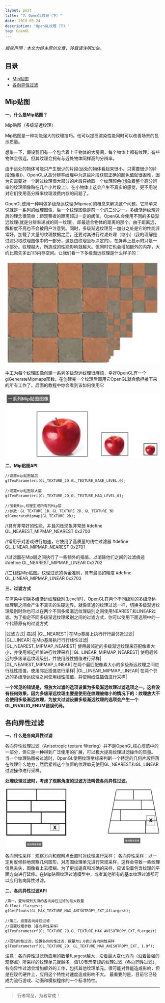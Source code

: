 ```yaml
---
layout: post
title: "7、OpenGL纹理（下）"
date: 2019-05-24
description: "OpenGL纹理（下）"
tag: OpenGL
---
```

<h6>版权声明：本文为博主原创文章，转载请注明出处。</h6>




## 目录
- [Mip贴图](#content1) 
- [各向异性过滤](#content2) 



<!-- ************************************************ -->
## <a id="content1"></a>Mip贴图

**一、什么是Mip贴图？**

Mip贴图（多级渐远纹理）

Mip贴图是一种功能强大的纹理技巧。他可以提高渲染性能同时可以改善场景的显示质量。

想象一下，假设我们有一个包含着上千物体的大房间，每个物体上都有纹理。有些物体会很远，但其纹理会拥有与近处物体同样高的分辨率。

由于远处的物体可能只产生很少的片段(远处的物体看起来很小，只需要很少的片段(像素))，OpenGL从高分辨率纹理中为这些片段获取正确的颜色值就很困难，因为它需要对一个跨过纹理很大部分的片段只拾取一个纹理颜色(想象着整个高分辨率的纹理图像贴在几个小片段上)，在小物体上这会产生不真实的感觉，更不用说对它们使用高分辨率纹理浪费内存的问题了。


OpenGL使用一种叫做多级渐远纹理(Mipmap)的概念来解决这个问题，它简单来说就是一系列的纹理图像，后一个纹理图像是前一个的二分之一。多级渐远纹理背后的理念很简单：距观察者的距离超过一定的阈值，OpenGL会使用不同的多级渐远纹理(就是分辨率递减的同一纹理)，即最适合物体的距离的那个。由于距离远，解析度不高也不会被用户注意到。同时，多级渐远纹理另一加分之处是它的性能非常好，加载了大量的纹理数据之后，还要对其进行过滤处理（缩小）(我的理解是过滤只取纹理图像中的一部分，这是由纹理坐标决定的)，在屏幕上显示的只是一小部分。纹理越大，所造成的性能影响就越大。但同时它也会增加额外的内存，大约比原先多出1/3内存空间。让我们看一下多级渐远纹理是什么样子的：


<img src="/images/OpenGL/add1.png" alt="img">


手工为每个纹理图像创建一系列多级渐远纹理很麻烦，幸好OpenGL有一个glGenerateMipmaps函数，在创建完一个纹理后调用它OpenGL就会承担接下来的所有工作了。后面的教程中你会看到该如何使用它

<img src="/images/OpenGL/add2.png" alt="img">



**二、Mip贴图API**

```
//设置mip贴图基层 
glTexParameteri(GL_TEXTURE_2D,GL_TEXTURE_BASE_LEVEL,0);

//设置mip贴图最大层 
glTexParameteri(GL_TEXTURE_2D,GL_TEXTURE_MAG_LEVEL,0);

//加载Mip,纹理生成所有的Mip层
//参数：GL_TEXTURE_1D、GL_TEXTURE_2D、GL_TEXTURE_3D
glGenerateMipmap(GL_TEXTURE_2D);
```

//具有非常好的性能，并且闪烁现象非常弱
#define GL_NEAREST_MIPMAP_NEAREST 0x2700

//常用于对游戏进行加速，它使用了高质量的线性过滤器
#define GL_LINEAR_MIPMAP_NEAREST 0x2701

//过滤器在Mip层之间执行了一些额外的插值，以消除他们之间的过滤痕迹
#define GL_NEAREST_MIPMAP_LINEAR 0x2702

//三线性Mip贴图。纹理过滤的黄金准则，具有最高的精度
#define GL_LINEAR_MIPMAP_LINEAR 0x2703


**三、过滤方式**

在渲染中切换多级渐远纹理级别(Level)时，OpenGL在两个不同级别的多级渐远纹理层之间会产生不真实的生硬边界。就像普通的纹理过滤一样，切换多级渐远纹理级别时你也可以在两个不同多级渐远纹理级别之间使用NEAREST和LINEAR过滤。为了指定不同多级渐远纹理级别之间的过滤方式，你可以使用下面选项中的一个代替原有的过滤方式


|过滤方式|	描述|
|GL_NEAREST| 在Mip基层上执⾏行行最邻近过滤|
|GL_LINEAR| 在Mip基层执⾏行行线性过滤|
|GL_NEAREST_MIPMAP_NEAREST|	使用最邻近的多级渐远纹理来匹配像素大小，并使用邻近插值进行纹理采样|
|GL_LINEAR_MIPMAP_NEAREST|	使用最邻近的多级渐远纹理级别，并使用线性插值进行采样|
|GL_NEAREST_MIPMAP_LINEAR|	在两个最匹配像素大小的多级渐远纹理之间进行线性插值，使用邻近插值进行采样|
|GL_LINEAR_MIPMAP_LINEAR|	在两个邻近的多级渐远纹理之间使用线性插值，并使用线性插值进行采样|

**一个常见的错误是，将放大过滤的选项设置为多级渐远纹理过滤选项之一。这样没有任何效果，因为多级渐远纹理主要是使用在纹理被缩小的情况下的：纹理放大不会使用多级渐远纹理，为放大过滤设置多级渐远纹理的选项会产生一个GL_INVALID_ENUM错误代码。**



<!-- ************************************************ -->
## <a id="content2"></a>各向异性过滤

**一、什么是各向异性过滤**

各向异性纹理过滤（Anisotropic texture filtering）并不是OpenGL核心规范中的一部分，但它是一种得到广泛使用的扩展，可以极大提高纹理过滤操作的质量。
当一个纹理贴图被过滤时，OpenGL使用纹理坐标来判断一个特定的几何片段将落在纹理什么地方，然后紧邻这个位置的纹理单元使用GL_NEAREST和GL_LINEAR过滤操作进行采样。

**处理纹理过滤时，考虑了观察角度的过滤方法叫做各向异性过滤。**

<img src="/images/OpenGL/add3.png" alt="img">


各向同性采样：观察方向和观察点垂直时对纹理进行采样；
各向异性采样：以一定角度倾斜地观察几何图形，对周围纹理单元进行常规采样，这样会导致一些纹理信息丢失，图像看上去模糊。为了更加逼真和准确的采样，应该沿着包含纹理的平面方向进行延伸。在Mip贴图纹理过滤模型中，或者其他所有的基本纹理过滤都可以应用各向异性过滤。


**二、各向异性过滤API**

```
/第一，查询得到支持的各向异性过滤的最大数量
GLfloat flargest;
glGetFloatv(GL_MAX_TEXTURE_MAX_ANISOTROPY_EXT,&fLargest); 

//第二，设置各向异性过滤
//设置纹理参数（各向异性采样）
glTexParameterf(GL_TEXTURE_2D,GL_TEXTURE_MAX_ANISOTROPY_EXT,fLargest)

//回归同性过滤，设置各向同性过滤，数量为1.0表示各向同性采样
glTexParameterf(GL_TEXTURE_2D, GL_TEXTURE_MAX_ANISOTROPY_EXT, 1.0f);
```

注意：各向异性过滤所应用的数量fLargest越大，沿着最大变化方向（沿着最强的观察点）所采样的纹理单元就越多。值1.0表示常规的纹理过滤（各向同性过滤）。
各向异性过滤会增加额外的工作，包括其他纹理单元。很可能对性能造成影响，但是在现代硬件上，应用这个特性对速度造成影响不大。
最重要的是，目前它已经成为流行游戏、动画和模拟程序的一个标准特性。









----------
>  行者常至，为者常成！


